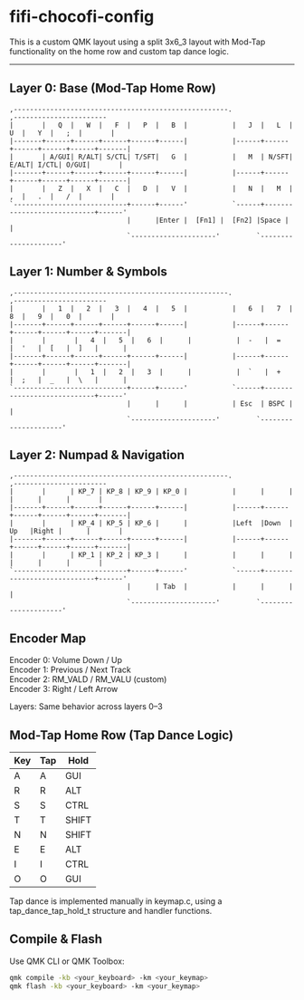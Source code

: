 # fifi-chocofi-config

This is a custom QMK layout using a split 3x6_3 layout with Mod-Tap functionality on the home row and custom tap dance logic.

---

## Layer 0: Base (Mod-Tap Home Row)

```text
,-----------------------------------------------------.                    ,-----------------------
|       |   Q  |   W  |   F  |   P  |   B  |           |   J  |   L  |   U  |   Y  |   ;  |       |
|-------+------+------+------+------+------|           |------+------+------+------+------+-------|
|       | A/GUI| R/ALT| S/CTL| T/SFT|   G  |           |   M  | N/SFT| E/ALT| I/CTL| O/GUI|       |
|-------+------+------+------+------+------|           |------+------+------+------+------+-------|
|       |   Z  |   X  |   C  |   D  |   V  |           |   N  |   M  |   ,  |   .  |   /  |       |
`----------------------------+------+------'           `------+----------------------------+------'
                             |      |Enter |  [Fn1] |  [Fn2] |Space |      |
                             `---------------------'         `---------------------'
```

## Layer 1: Number & Symbols

```text
,-----------------------------------------------------.                    ,-----------------------
|       |   1  |   2  |   3  |   4  |   5  |           |   6  |   7  |   8  |   9  |   0  |       |
|-------+------+------+------+------+------|           |------+------+------+------+------+-------|
|       |       |   4  |   5  |   6  |      |           |  -   |  =   |  '   |  [   |  ]   |      |
|-------+------+------+------+------+------|           |------+------+------+------+------+-------|
|       |       |   1  |   2  |   3  |      |           |  `   |  +   |  ;   |  _   |  \   |      |
`----------------------------+------+------'           `------+----------------------------+------'
                             |      |      |           | Esc  | BSPC |      |
                             `---------------------'         `---------------------'
```

## Layer 2: Numpad & Navigation

```text
,-----------------------------------------------------.                    ,-----------------------
|       |      | KP_7 | KP_8 | KP_9 | KP_0 |           |      |      |      |      |      |       |
|-------+------+------+------+------+------|           |------+------+------+------+------+-------|
|       |      | KP_4 | KP_5 | KP_6 |      |           |Left  |Down  | Up   |Right |      |       |
|-------+------+------+------+------+------|           |------+------+------+------+------+-------|
|       |      | KP_1 | KP_2 | KP_3 |      |           |      |      |      |      |      |       |
`----------------------------+------+------'           `------+----------------------------+------'
                             |      | Tab  |           |      |      |      |
                             `---------------------'         `---------------------'
```

## Encoder Map

Encoder 0: Volume Down / Up  
Encoder 1: Previous / Next Track  
Encoder 2: RM_VALD / RM_VALU (custom)  
Encoder 3: Right / Left Arrow

Layers: Same behavior across layers 0–3

## Mod-Tap Home Row (Tap Dance Logic)

| Key | Tap | Hold  |
| --- | --- | ----- |
| A   | A   | GUI   |
| R   | R   | ALT   |
| S   | S   | CTRL  |
| T   | T   | SHIFT |
| N   | N   | SHIFT |
| E   | E   | ALT   |
| I   | I   | CTRL  |
| O   | O   | GUI   |

Tap dance is implemented manually in keymap.c, using a tap_dance_tap_hold_t structure and handler functions.

## Compile & Flash

Use QMK CLI or QMK Toolbox:

```bash
qmk compile -kb <your_keyboard> -km <your_keymap>
qmk flash -kb <your_keyboard> -km <your_keymap>
```
